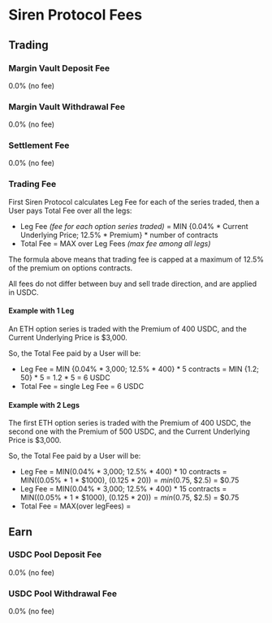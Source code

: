 # Siren Protocol Fees

## Trading

### Margin Vault Deposit Fee

0.0% (no fee)

### Margin Vault Withdrawal Fee 

0.0% (no fee)

### Settlement Fee

0.0% (no fee)

### Trading Fee

First Siren Protocol calculates Leg Fee for each of the series traded, then a User pays Total Fee over all the legs:
- Leg Fee _(fee for each option series traded)_ = MIN {0.04% * Current Underlying Price; 12.5% * Premium} * number of contracts
- Total Fee = MAX over Leg Fees _(max fee among all legs)_

The formula above means that trading fee is capped at a maximum of 12.5% of the premium on options contracts.

All fees do not differ between buy and sell trade direction, and are applied in USDC.

#### Example with 1 Leg

An ETH option series is traded with the Premium of 400 USDC, and the Current Underlying Price is $3,000.

So, the Total Fee paid by a User will be:
- Leg Fee = MIN {0.04% * 3,000; 12.5% * 400} * 5 contracts = MIN {1.2; 50} * 5 = 1.2 * 5 = 6 USDC
- Total Fee = single Leg Fee = 6 USDC

#### Example with 2 Legs

The first ETH option series is traded with the Premium of 400 USDC, the second one with the Premium of 500 USDC, and the Current Underlying Price is $3,000.

So, the Total Fee paid by a User will be:
- Leg Fee  = MIN(0.04% * 3,000; 12.5% * 400) * 10 contracts = MIN((0.05% * 1 * $1000), (0.125 * $20)) = min($0.75, $2.5) = $0.75
- Leg Fee  = MIN(0.04% * 3,000; 12.5% * 400) * 15 contracts = MIN((0.05% * 1 * $1000), (0.125 * $20)) = min($0.75, $2.5) = $0.75
- Total Fee = MAX(over legFees) = 

## Earn

### USDC Pool Deposit Fee

0.0% (no fee)

### USDC Pool Withdrawal Fee

0.0% (no fee)
